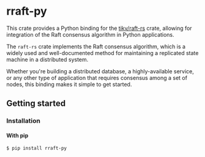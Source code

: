 # rraft-py

This crate provides a Python binding for the [tikv/raft-rs](https://github.com/tikv/raft-rs) crate, allowing for integration of the Raft consensus algorithm in Python applications.

The `raft-rs` crate implements the Raft consensus algorithm, which is a widely used and well-documented method for maintaining a replicated state machine in a distributed system.

Whether you're building a distributed database, a highly-available service, or any other type of application that requires consensus among a set of nodes, this binding makes it simple to get started.

## Getting started

### Installation

#### With pip

```
$ pip install rraft-py
```
